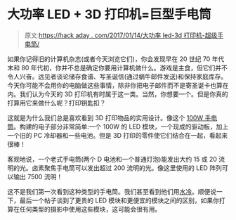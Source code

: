 # 大功率 LED + 3D 打印机=巨型手电筒

> 原文:[https://hack aday . com/2017/01/14/大功率 led-3d 打印机-超级手电筒/](https://hackaday.com/2017/01/14/high-power-led-3d-printer-mega-flashlight/)

如果你记得旧的计算机杂志(或者今天浏览它们)，你会发现早在 20 世纪 70 年代末和 80 年代初，你并不总是确定你要用计算机做什么。游戏是主食，但它们并不令人兴奋。远见者谈论储存食谱、写圣诞信(通过蜗牛邮件发送)和保持家庭库存。今天你可能不会用你的电脑做这些事情，除非你把电子邮件而不是寄圣诞卡也算在内。我们认为今天的 3D 打印机有时属于这一类。当然，你想要一个。但是你真的打算用它来做什么呢？打印钥匙扣？

这就是为什么我们总是喜欢看到 3D 打印物品的实用设计。像这个 [100W 手电筒](http://www.instructables.com/id/Build-Your-Own-Compact-3D-Printed-100w-Flashlight/)。构建的电子部分非常简单:一个 100W 的 LED 模块，一个现成的驱动板，加上一个旧的 PC 冷却器和一些电池。但是 3D 打印的零件使它们结合在一起，看起来很棒！

客观地说，一个老式手电筒(两个 D 电池和一个普通灯泡)能发出大约 15 或 20 流明的光。卤素聚焦手电筒可以发出超过 200 流明的光。像这里使用的 LED 阵列可以输出 7500 流明！

这不是我们第一次看到这种类型的手电筒。我们甚至看到他们用[水冷](http://hackaday.com/2016/09/07/water-cooled-led-light/)。顺便说一下，最后一个帖子谈到了更贵的 LED 模块和更便宜的模块之间的区别，如果你打算在任何类型的摄影中使用这些模块，这可能会很有用。